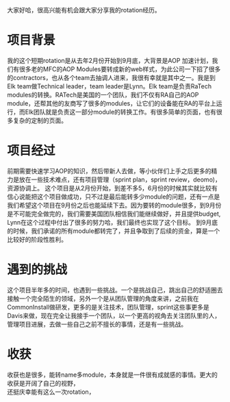 大家好哈，很高兴能有机会跟大家分享我的rotation经历。

# 项目背景
我的这个短期rotation是从去年2月份开始到9月底，大背景是AOP 加速计划，我们有很多老的MFC的AOP Modules要转成新的web样式，为此公司一下招了很多的contractors，也从各个team去抽调人进来，我很有幸就是其中之一。我是到Elk team做Technical leader，team leader是Lynn。Elk team是负责RaTech modules的转换。RATech是美国的一个团队，我们不仅有RA自己的AOP module，还帮其他的友商写了很多的modules，让它们的设备能在RA的平台上运行，而Elk团队就是负责这一部分module的转换工作。有很多简单的页面，也有很多复杂的定制的页面。

# 项目经过
前期需要快速学习AOP的知识，然后带新人去做，等小伙伴们上手之后更多的精力是放在一些技术难点，还有项目管理（sprint plan，sprint review，deomo)，资源协调上。
这个项目是从2月份开始，到差不多5，6月份的时候其实就比较有信心说能把这个项目做成功，只不过是最后能转多少module的问题，还有一点是我们希望这个项目在9月份之后也能延续下去。因为要转的module很多，到9月份是不可能完全做完的，我们需要美国团队相信我们能继续做好，并且提供budget, Lynn在这个过程中付出了很多的努力哈，我们最终也实现了这个目标。
到9月底的时候，我们承诺的所有module都转完了，并且争取到了后续的资金，算是一个比较好的阶段性胜利。

# 遇到的挑战
这个项目半年多的时间，也遇到一些挑战。一个是挑战自己，跳出自己的舒适圈去接触一个完全陌生的领域，另外一个是从团队管理的角度来讲，之前我在CommonInstall做研发，更多的是关注技术，团队管理，sprint这些事更多是Davis来做，现在完全让我接手一个团队，以一个更高的视角去关注团队里的人，管理项目进展，去做一些自己之前不擅长的事情，还是有一些挑战。

# 收获
收获也是很多，能转name多module，本身就是一件很有成就感的事情。更大的收获是开阔了自己的视野，  
还挺庆幸能有这么一次rotation，
